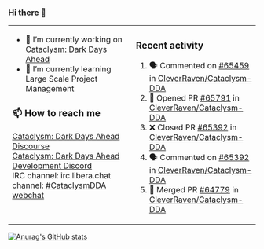 ### Hi there 👋

<table><tr><td valign="top" width="50%">

- 🔭 I’m currently working on [Cataclysm: Dark Days Ahead](https://github.com/CleverRaven/Cataclysm-DDA)
- 🌱 I’m currently learning Large Scale Project Management

### 📫 How to reach me
[Cataclysm: Dark Days Ahead Discourse](https://discourse.cataclysmdda.org)  
[Cataclysm: Dark Days Ahead Development Discord](https://discord.gg/jFEc7Yp)  
IRC channel: irc.libera.chat channel: [#CataclysmDDA webchat](https://kiwiirc.com/nextclient/irc.libera.chat#CataclysmDDA)

</td><td valign="top" width="50%">

### Recent activity
<!--START_SECTION:activity-->
1. 🗣 Commented on [#65459](https://github.com/CleverRaven/Cataclysm-DDA/issues/65459) in [CleverRaven/Cataclysm-DDA](https://github.com/CleverRaven/Cataclysm-DDA)
2. 💪 Opened PR [#65791](https://github.com/CleverRaven/Cataclysm-DDA/pull/65791) in [CleverRaven/Cataclysm-DDA](https://github.com/CleverRaven/Cataclysm-DDA)
3. ❌ Closed PR [#65392](https://github.com/CleverRaven/Cataclysm-DDA/pull/65392) in [CleverRaven/Cataclysm-DDA](https://github.com/CleverRaven/Cataclysm-DDA)
4. 🗣 Commented on [#65392](https://github.com/CleverRaven/Cataclysm-DDA/issues/65392) in [CleverRaven/Cataclysm-DDA](https://github.com/CleverRaven/Cataclysm-DDA)
5. 🎉 Merged PR [#64779](https://github.com/CleverRaven/Cataclysm-DDA/pull/64779) in [CleverRaven/Cataclysm-DDA](https://github.com/CleverRaven/Cataclysm-DDA)
<!--END_SECTION:activity-->

</td></tr></table>

[![Anurag's GitHub stats](https://github-readme-stats.vercel.app/api?username=kevingranade)](https://github.com/anuraghazra/github-readme-stats)
